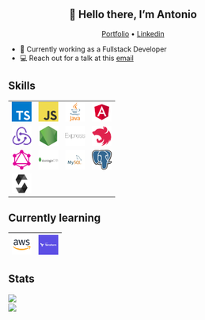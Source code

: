 <h2 align="center">👋 Hello there, I’m Antonio</h3>
<p align="center">
  <a href="https://antonio-marasescu.github.io/portfolio/" target="_blank">Portfolio</a> •
  <a href="https://www.linkedin.com/in/antonio-marasescu-duran-953aa2177/" target="_blank">Linkedin</a>
</p>


- 🏡 Currently working as a Fullstack Developer
- 💻 Reach out for a talk at this [email](mailto:antonio.marasescuduran@gmail.com)

## Skills

| | | | |
| :---:        |     :---:      |          :---: |            :---:  |
| <img title="TypeScript" alt="TypeScript" width="40px" src="https://raw.githubusercontent.com/github/explore/main/topics/typescript/typescript.png"> | <img title="JavaScript" alt="JavaScript" width="40px" src="https://raw.githubusercontent.com/github/explore/main/topics/javascript/javascript.png">|<img title="Java" alt="Java" width="40px" src="https://raw.githubusercontent.com/github/explore/main/topics/java/java.png"> | <img title="Angular" alt="Angular" width="40px" src="https://raw.githubusercontent.com/github/explore/main/topics/angular/angular.png"> |
| <img title="Redux" alt="Redux" width="40px" src="https://raw.githubusercontent.com/github/explore/main/topics/redux/redux.png">|<img title="NodeJS" alt="NodeJS" width="40px" src="https://raw.githubusercontent.com/github/explore/main/topics/nodejs/nodejs.png"> | <img title="ExpressJs" alt="ExpressJs" width="40px" src="https://raw.githubusercontent.com/github/explore/main/topics/express/express.png"> | <img title="NestJs" alt="NestJs" width="40px" src="https://raw.githubusercontent.com/github/explore/main/topics/nestjs/nestjs.png"> |
| <img title="GraphQL" alt="GraphQL" width="40px" src="https://raw.githubusercontent.com/github/explore/main/topics/graphql/graphql.png"> | <img title="MongoDB" alt="MongoDB" width="40px" src="https://raw.githubusercontent.com/github/explore/main/topics/mongodb/mongodb.png"> | <img title="MySQL" alt="MySQL" width="40px" src="https://raw.githubusercontent.com/github/explore/main/topics/mysql/mysql.png">|<img title="Postgresql" alt="Postgresql" width="40px" src="https://raw.githubusercontent.com/github/explore/main/topics/postgresql/postgresql.png"> |
| <img title="Solidity" alt="Solidity" width="40px" src="https://raw.githubusercontent.com/github/explore/main/topics/solidity/solidity.png">
  
## Currently learning

<img title="AWS" alt="AWS" width="40px" src="https://raw.githubusercontent.com/github/explore/main/topics/aws/aws.png">|<img title="Terraform" alt="Terraform" width="40px" src="https://raw.githubusercontent.com/github/explore/main/topics/terraform/terraform.png">
|--|--|
## Stats

<div href="https://github.com/antonio-marasescu/github-readme-stats">
  <img align="center" src="https://github-readme-stats.vercel.app/api/top-langs/?username=antonio-marasescu&layout=compact&theme=dracula" />
</div>

<div href="https://github.com/antonio-marasescu/github-readme-stats">
  <img align="center" src="https://github-readme-stats.vercel.app/api?username=antonio-marasescu&theme=dracula" />
</div>
